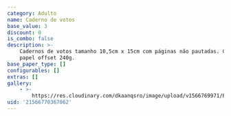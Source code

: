 ```yaml
---
category: Adulto
name: Caderno de votos
base_value: 3
discount: 0
is_combo: false
description: >-
    Cadernos de votos tamanho 10,5cm x 15cm com páginas não pautadas. Capa em
    papel offset 240g.
base_paper_type: []
configurables: []
extras: []
gallery:
    - >-
        https://res.cloudinary.com/dkaanqsro/image/upload/v1566769971/Papelaria%20adulto/Caderno_de_votos_towjsb.jpg
uid: '21566770367062'
---
```

